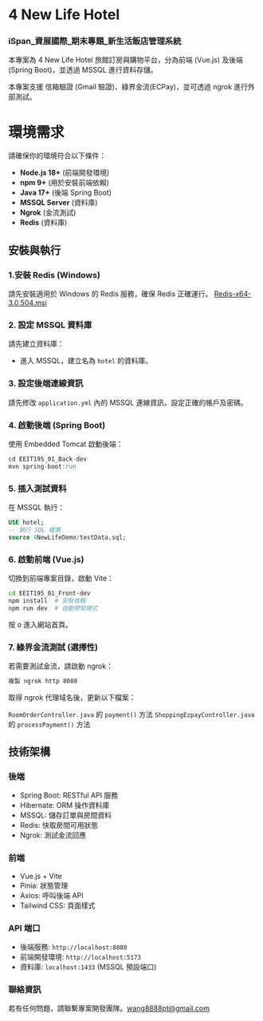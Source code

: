 # 4 New Life Hotel

### iSpan_資展國際_期末專題_新生活飯店管理系統

本專案為 4 New Life Hotel 旅館訂房與購物平台，分為前端 (Vue.js) 及後端 (Spring Boot)，並透過 MSSQL 進行資料存儲。

本專案支援 信箱驗證 (Gmail 驗證)、綠界金流(ECPay)，並可透過 ngrok 進行外部測試。

# 環境需求

請確保你的環境符合以下條件：

- **Node.js 18+** (前端開發環境)
- **npm 9+** (用於安裝前端依賴)
- **Java 17+** (後端 Spring Boot)
- **MSSQL Server** (資料庫)
- **Ngrok** (金流測試)
- **Redis** (資料庫)

## 安裝與執行

### 1.安裝 Redis (Windows)

請先安裝適用於 Windows 的 Redis 服務，確保 Redis 正確運行。 [Redis-x64-3.0.504.msi](https://github.com/microsoftarchive/redis/releases/download/win-3.0.504/Redis-x64-3.0.504.msi)

### 2. 設定 MSSQL 資料庫

請先建立資料庫：

- 進入 MSSQL，建立名為 `hotel` 的資料庫。

### 3. 設定後端連線資訊

請先修改 `application.yml` 內的 MSSQL 連線資訊，設定正確的帳戶及密碼。

### 4. 啟動後端 (Spring Boot)

使用 Embedded Tomcat 啟動後端：

```sql
cd EEIT195_01_Back-dev
mvn spring-boot:run

```

### 5. 插入測試資料

在 MSSQL 執行：

```sql
USE hotel;
-- 執行 SQL 檔案
source 4NewLifeDemo/testData.sql;

```

### 6. 啟動前端 (Vue.js)

切換到前端專案目錄，啟動 Vite：

```bash
cd EEIT195_01_Front-dev
npm install  # 安裝依賴
npm run dev  # 啟動開發模式

```

按 o 進入網站首頁。

### 7. 綠界金流測試 (選擇性)

若需要測試金流，請啟動 ngrok：

```bash
複製 ngrok http 8080

```

取得 ngrok 代理域名後，更新以下檔案：

`RoomOrderController.java` 的 `payment()` 方法
`ShoppingEzpayController.java` 的 `processPayment()` 方法

## 技術架構

### 後端

- Spring Boot: RESTful API 服務
- Hibernate: ORM 操作資料庫
- MSSQL: 儲存訂單與房間資料
- Redis: 快取房間可用狀態
- Ngrok: 測試金流回應

### 前端

- Vue.js + Vite
- Pinia: 狀態管理
- Axios: 呼叫後端 API
- Tailwind CSS: 頁面樣式

### API 端口

- 後端服務: `http://localhost:8080`
- 前端開發環境: `http://localhost:5173`
- 資料庫: `localhost:1433` (MSSQL 預設端口)

### 聯絡資訊

若有任何問題，請聯繫專案開發團隊。wang8888pt@gmail.com
